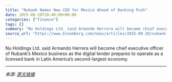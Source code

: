 ```yaml
---
title: "Nubank Names New CEO for Mexico Ahead of Banking Push"
date: 2025-08-20T18:40:09+08:00
categories: ["finance"]
tags: []
summary: "Nu Holdings Ltd. said Armando Herrera will become chief executive officer of Nubank’s Mexico business as the digital lender prepares to operate as a licensed bank in Latin America’s second-largest eco"
source_url: "https://www.bloomberg.com/news/articles/2025-08-20/nubank-names-new-ceo-for-mexico-business-ahead-of-banking-push"
---
```


Nu Holdings Ltd. said Armando Herrera will become chief executive officer of Nubank’s Mexico business as the digital lender prepares to operate as a licensed bank in Latin America’s second-largest economy.

---

*来源: [原文链接](https://www.bloomberg.com/news/articles/2025-08-20/nubank-names-new-ceo-for-mexico-business-ahead-of-banking-push)*
